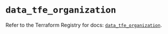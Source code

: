 # `data_tfe_organization`

Refer to the Terraform Registry for docs: [`data_tfe_organization`](https://registry.terraform.io/providers/hashicorp/tfe/0.69.0/docs/data-sources/organization).
